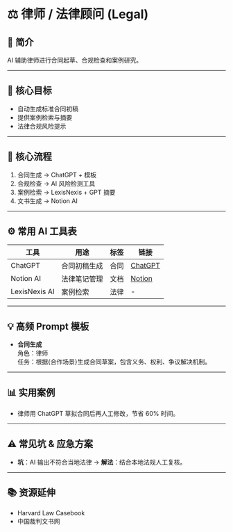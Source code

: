 # ⚖️ 律师 / 法律顾问 (Legal)

## 📌 简介
AI 辅助律师进行合同起草、合规检查和案例研究。

---
## 🎯 核心目标
- 自动生成标准合同初稿  
- 提供案例检索与摘要  
- 法律合规风险提示  

---
## 🔄 核心流程
1. 合同生成 → ChatGPT + 模板  
2. 合规检查 → AI 风险检测工具  
3. 案例检索 → LexisNexis + GPT 摘要  
4. 文书生成 → Notion AI  

---
## ⚙️ 常用 AI 工具表
| 工具 | 用途 | 标签 | 链接 |
|------|------|------|------|
| ChatGPT | 合同初稿生成 | 合同 | [ChatGPT](https://chat.openai.com) |
| Notion AI | 法律笔记管理 | 文档 | [Notion](https://www.notion.so) |
| LexisNexis AI | 案例检索 | 法律 | - |

---
## 💡 高频 Prompt 模板
- **合同生成**  
  角色：律师  
  任务：根据{合作场景}生成合同草案，包含义务、权利、争议解决机制。  

---
## 📊 实用案例
- 律师用 ChatGPT 草拟合同后再人工修改，节省 60% 时间。

---
## ⚠️ 常见坑 & 应急方案
- **坑**：AI 输出不符合当地法律 → **解法**：结合本地法规人工复核。

---
## 📚 资源延伸
- Harvard Law Casebook  
- 中国裁判文书网
